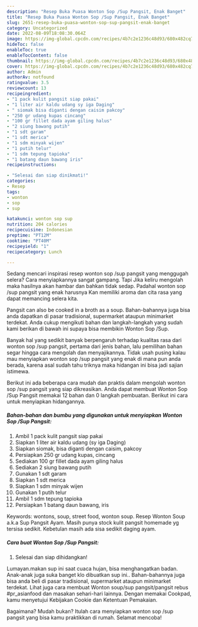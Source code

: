 ```yaml
---
description: "Resep Buka Puasa Wonton Sop /Sup Pangsit, Enak Banget"
title: "Resep Buka Puasa Wonton Sop /Sup Pangsit, Enak Banget"
slug: 2651-resep-buka-puasa-wonton-sop-sup-pangsit-enak-banget
category: Uncategorized
date: 2022-08-09T18:08:30.064Z
image: https://img-global.cpcdn.com/recipes/4b7c2e1236c48d93/680x482cq70/wonton-sop-sup-pangsit-foto-resep-utama.jpg
hideToc: false
enableToc: true
enableTocContent: false
thumbnail: https://img-global.cpcdn.com/recipes/4b7c2e1236c48d93/680x482cq70/wonton-sop-sup-pangsit-foto-resep-utama.jpg
cover: https://img-global.cpcdn.com/recipes/4b7c2e1236c48d93/680x482cq70/wonton-sop-sup-pangsit-foto-resep-utama.jpg
author: Admin
authorAv: notfound
ratingvalue: 3.5
reviewcount: 13
recipeingredient:
- "1 pack kulit pangsit siap pakai"
- "1 liter air kaldu udang sy iga Daging"
- " siomak bisa diganti dengan caisim pakcoy"
- "250 gr udang kupas cincang"
- "100 gr fillet dada ayam giling halus"
- "2 siung bawang putih"
- "1 sdt garam"
- "1 sdt merica"
- "1 sdm minyak wijen"
- "1 putih telur"
- "1 sdm tepung tapioka"
- "1 batang daun bawang iris"
recipeinstructions:

- "Selesai dan siap dinikmati!"
categories:
- Resep
tags:
- wonton
- sop
- sup

katakunci: wonton sop sup 
nutrition: 204 calories
recipecuisine: Indonesian
preptime: "PT12M"
cooktime: "PT40M"
recipeyield: "1"
recipecategory: Lunch

---
```



Sedang mencari inspirasi resep wonton sop /sup pangsit yang menggugah selera? Cara menyiapkannya sangat gampang. Tapi Jika keliru mengolah maka hasilnya akan hambar dan bahkan tidak sedap. Padahal wonton sop /sup pangsit yang enak harusnya Kan memiliki aroma dan cita rasa yang dapat memancing selera kita.


Pangsit can also be cooked in a broth as a soup. Bahan-bahannya juga bisa anda dapatkan di pasar tradisional, supermarket ataupun minimarket terdekat. Anda cukup mengikuti bahan dan langkah-langkah yang sudah kami berikan di bawah ini supaya bisa membikin Wonton Sop /Sup.

Banyak hal yang sedikit banyak berpengaruh terhadap kualitas rasa dari wonton sop /sup pangsit, pertama dari jenis bahan, lalu pemilihan bahan segar hingga cara mengolah dan menyajikannya. Tidak usah pusing kalau mau menyiapkan wonton sop /sup pangsit yang enak di mana pun anda berada, karena asal sudah tahu triknya maka hidangan ini bisa jadi sajian istimewa.


Berikut ini ada beberapa cara mudah dan praktis dalam mengolah wonton sop /sup pangsit yang siap dikreasikan. Anda dapat membuat Wonton Sop /Sup Pangsit memakai 12 bahan dan 0 langkah pembuatan. Berikut ini cara untuk menyiapkan hidangannya.

<!--inarticleads1-->

##### Bahan-bahan dan bumbu yang digunakan untuk menyiapkan Wonton Sop /Sup Pangsit:

1. Ambil 1 pack kulit pangsit siap pakai
1. Siapkan 1 liter air kaldu udang (sy iga Daging)
1. Siapkan  siomak, bisa diganti dengan caisim, pakcoy
1. Persiapkan 250 gr udang kupas, cincang
1. Sediakan 100 gr fillet dada ayam giling halus
1. Sediakan 2 siung bawang putih
1. Gunakan 1 sdt garam
1. Siapkan 1 sdt merica
1. Siapkan 1 sdm minyak wijen
1. Gunakan 1 putih telur
1. Ambil 1 sdm tepung tapioka
1. Persiapkan 1 batang daun bawang, iris


Keywords: wontons, soup, street food, wonton soup. Resep Wonton Soup a.k.a Sup Pangsit Ayam. Masih punya stock kulit pangsit homemade yg tersisa sedikit. Kebetulan masih ada sisa sedikit daging ayam. 

<!--inarticleads2-->

##### Cara buat Wonton Sop /Sup Pangsit:


1. Selesai dan siap dihidangkan!

Lumayan.makan sup ini saat cuaca hujan, bisa menghangatkan badan. Anak-anak juga suka banget klo dibuatkan sup ini.. Bahan-bahannya juga bisa anda beli di pasar tradisional, supermarket ataupun minimarket terdekat. Lihat juga cara membuat Wonton soup/sup pangsit/pangsit rebus #pr_asianfood dan masakan sehari-hari lainnya. Dengan memakai Cookpad, kamu menyetujui Kebijakan Cookie dan Ketentuan Pemakaian. 

Bagaimana? Mudah bukan? Itulah cara menyiapkan wonton sop /sup pangsit yang bisa kamu praktikkan di rumah. Selamat mencoba!
